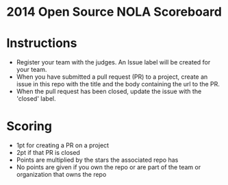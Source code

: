 2014 Open Source NOLA Scoreboard
==============

# Instructions

* Register your team with the judges. An Issue label will be created for your team.
* When you have submitted a pull request (PR) to a project, create an issue in this repo with the title and the body containing the url to the PR.
* When the pull request has been closed, update the issue with the 'closed' label.


# Scoring

* 1pt for creating a PR on a project
* 2pt if that PR is closed
* Points are multiplied by the stars the associated repo has
* No points are given if you own the repo or are part of the team or organization that owns the repo


